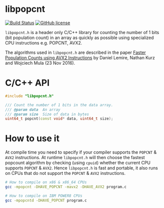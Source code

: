 libpopcnt
=========
[![Build Status](https://travis-ci.org/kimwalisch/libpopcnt.svg)](https://travis-ci.org/kimwalisch/libpopcnt)
[![GitHub license](https://img.shields.io/badge/license-BSD%202-blue.svg)](https://github.com/kimwalisch/libpopcnt/blob/master/LICENSE)

```libpopcnt.h``` is a header only C/C++ library for counting the
number of 1 bits (bit population count) in an array as quickly as
possible using specialized CPU instructions e.g. POPCNT, AVX2.

The algorithms used in ```libpopcnt.h``` are described in the paper
[Faster Population Counts using AVX2 Instructions](https://arxiv.org/abs/1611.07612)
by Daniel Lemire, Nathan Kurz and Wojciech Mula (23 Nov 2016).

C/C++ API
=========
```C++
#include "libpopcnt.h"

/// Count the number of 1 bits in the data array.
/// @param data  An array
/// @param size  Size of data in bytes
uint64_t popcnt(const void* data, uint64_t size);
```

How to use it
=============
At compile time you need to specify if your compiler supports the
```POPCNT``` & ```AVX2``` instructions. At runtime ```libpopcnt.h``` will then
choose the fastest popcount algorithm by checking (using ```cpuid```)
whether the current CPU supports ```POPCNT``` & ```AVX2```. Hence
```libpopcnt.h``` is fast and portable, it also runs on CPUs that do
not support the ```POPCNT``` & ```AVX2``` instructions.

```bash
# How to compile on x86 & x86_64 CPUs
gcc -mpopcnt -DHAVE_POPCNT -mavx2 -DHAVE_AVX2 program.c

# How to compile on IBM POWER8 CPUs
gcc -mpopcntd -DHAVE_POPCNT program.c
```
